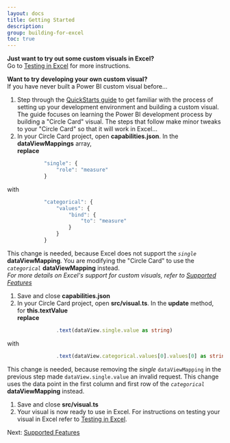 ```yaml
---
layout: docs
title: Getting Started
description: 
group: building-for-excel
toc: true
---
```


**Just want to try out some custom visuals in Excel?**  
Go to [Testing in Excel](../testing-in-excel/) for more instructions.

**Want to try developing your own custom visual?**  
If you have never built a Power BI custom visual before...
1.  Step through the [QuickStarts guide](../../step-by-step-lab/developing-a-power-bi-custom-visual/) to get familiar with the process of setting up your development environment and building a custom visual.  The guide focuses on learning the Power BI development process by building a "Circle Card" visual. The steps that follow make minor tweaks to your "Circle Card" so that it will work in Excel...
1. In your Circle Card project, open **capabilities.json**.   In the **dataViewMappings** array,  
**replace**
```typescript
            "single": {
                "role": "measure"
            }
```  
with  
```typescript
            "categorical": {
                "values": {
                    "bind": {
                        "to": "measure"
                    }
                }
            }
```
This change is needed, because Excel does not support the *`single`* **dataViewMapping**.  You are modifying the "Circle Card" to use the *`categorical`* **dataViewMapping** instead.  
*For more details on Excel's support for custom visuals, refer to [Supported Features](../supported-features/)*
1. Save and close **capabilities.json**
1. In your Circle Card project, open **src/visual.ts**.  In the **update** method, for **this.textValue**  
**replace**
```typescript
                .text(dataView.single.value as string)
```  
with  
```typescript
                .text(dataView.categorical.values[0].values[0] as string)
```  
This change is needed, because removing the *single* `dataViewMapping` in the previous step made  `dataView.single.value` an invalid request.  This change uses the data point in the first column and first row of the *`categorical`* **dataViewMapping** instead.
1.  Save and close **src/visual.ts**
1.  Your visual is now ready to use in Excel.  For instructions on testing your visual in Excel refer to [Testing in Excel](../testing-in-excel/).

Next: [Supported Features](../supported-features/)